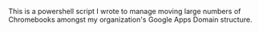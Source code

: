 This is a powershell script I wrote to manage moving large numbers of Chromebooks amongst my organization's Google Apps Domain structure. 
